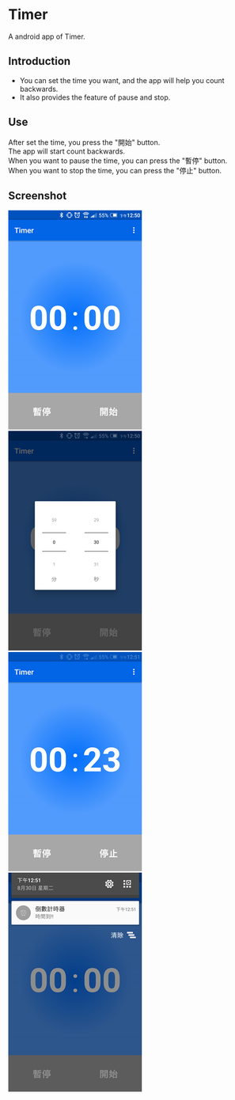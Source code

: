 # Timer
A android app of Timer.

## Introduction
* You can set the time you want, and the app will help you count backwards.
* It also provides the feature of pause and stop.

## Use
After set the time, you press the "開始" button.<br>
The app will start count backwards.<br>
When you want to pause the time, you can press the "暫停" button.<br>
When you want to stop the time, you can press the "停止" button.

## Screenshot
![Image01](https://github.com/EricSyu/Timer/blob/master/image/01.png?raw=true)
![Image02](https://github.com/EricSyu/Timer/blob/master/image/02.png?raw=true)
![Image03](https://github.com/EricSyu/Timer/blob/master/image/03.png?raw=true)
![Image04](https://github.com/EricSyu/Timer/blob/master/image/04.png?raw=true)

